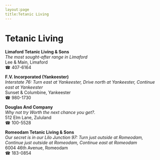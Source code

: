 ```yaml
---
layout:page
title:Tetanic Living
---
```

# Tetanic Living

**Limaford Tetanic Living & Sons**  
_The most sought-after range in Limaford_  
Lee & Main, Limaford  
☎ 407-6164



**F.V. Incorporated (Yankeester)**  
_Interstate 76: Turn east at Yankeester, Drive north at Yankeester, Continue east at Yankeester_  
Sunset & Columbine, Yankeester  
☎ 980-1730



**Douglas And Company**  
_Why not try Worth the next chance you get?._  
512 Elm Lane, Zululand  
☎ 100-5528



**Romeodam Tetanic Living & Sons**  
_Our secret is in our Lilo 
Junction 97: Turn just outside at Romeodam, Continue just outside at Romeodam, Continue east at Romeodam_  
6004 46th Avenue, Romeodam  
☎ 183-0854




